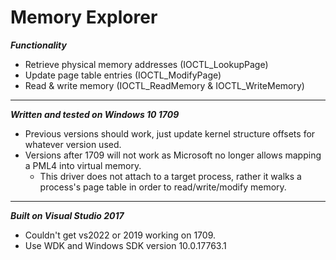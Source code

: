 # Memory Explorer
***Functionality***
- Retrieve physical memory addresses  (IOCTL_LookupPage)
- Update page table entries           (IOCTL_ModifyPage)
- Read & write memory                 (IOCTL_ReadMemory & IOCTL_WriteMemory)
---------------------------
***Written and tested on Windows 10 1709***
- Previous versions should work, just update kernel structure offsets for whatever version used.
- Versions after 1709 will not work as Microsoft no longer allows mapping a PML4 into virtual memory.
  - This driver does not attach to a target process, rather it walks a process's page table in order to read/write/modify memory.
---------------------------
***Built on Visual Studio 2017***
- Couldn't get vs2022 or 2019 working on 1709.
- Use WDK and Windows SDK version 10.0.17763.1
